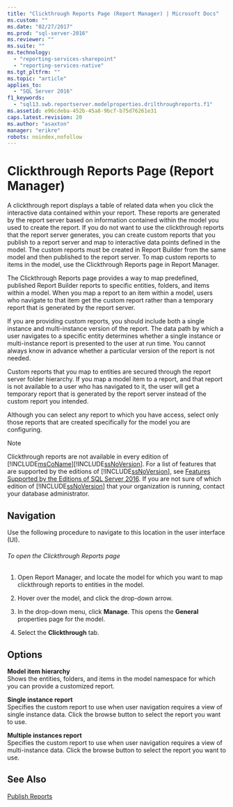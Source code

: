 ```yaml
---
title: "Clickthrough Reports Page (Report Manager) | Microsoft Docs"
ms.custom: ""
ms.date: "02/27/2017"
ms.prod: "sql-server-2016"
ms.reviewer: ""
ms.suite: ""
ms.technology: 
  - "reporting-services-sharepoint"
  - "reporting-services-native"
ms.tgt_pltfrm: ""
ms.topic: "article"
applies_to: 
  - "SQL Server 2016"
f1_keywords: 
  - "sql13.swb.reportserver.modelproperties.drilthroughreports.f1"
ms.assetid: e96cdeba-452b-45a8-9bcf-b75d76261e31
caps.latest.revision: 20
ms.author: "asaxton"
manager: "erikre"
robots: noindex,nofollow
---
```

# Clickthrough Reports Page (Report Manager)
  A clickthrough report displays a table of related data when you click the interactive data contained within your report. These reports are generated by the report server based on information contained within the model you used to create the report. If you do not want to use the clickthrough reports that the report server generates, you can create custom reports that you publish to a report server and map to interactive data points defined in the model. The custom reports must be created in Report Builder from the same model and then published to the report server. To map custom reports to items in the model, use the Clickthrough Reports page in Report Manager.  
  
 The Clickthrough Reports page provides a way to map predefined, published Report Builder reports to specific entities, folders, and items within a model. When you map a report to an item within a model, users who navigate to that item get the custom report rather than a temporary report that is generated by the report server.  
  
 If you are providing custom reports, you should include both a single instance and multi-instance version of the report. The data path by which a user navigates to a specific entity determines whether a single instance or multi-instance report is presented to the user at run time. You cannot always know in advance whether a particular version of the report is not needed.  
  
 Custom reports that you map to entities are secured through the report server folder hierarchy. If you map a model item to a report, and that report is not available to a user who has navigated to it, the user will get a temporary report that is generated by the report server instead of the custom report you intended.  
  
 Although you can select any report to which you have access, select only those reports that are created specifically for the model you are configuring.  
  
> [!NOTE]  
>  Clickthrough reports are not available in every edition of [!INCLUDE[msCoName](../a9notintoc/includes/msconame-md.md)][!INCLUDE[ssNoVersion](../a9notintoc/includes/ssnoversion-md.md)]. For a list of features that are supported by the editions of [!INCLUDE[ssNoVersion](../a9notintoc/includes/ssnoversion-md.md)], see [Features Supported by the Editions of SQL Server 2016](../Topic/Features%20Supported%20by%20the%20Editions%20of%20SQL%20Server%202016.md). If you are not sure of which edition of [!INCLUDE[ssNoVersion](../a9notintoc/includes/ssnoversion-md.md)] that your organization is running, contact your database administrator.  
  
## Navigation  
 Use the following procedure to navigate to this location in the user interface (UI).  
  
###### To open the Clickthrough Reports page  
  
1.  Open Report Manager, and locate the model for which you want to map clickthrough reports to entities in the model.  
  
2.  Hover over the model, and click the drop-down arrow.  
  
3.  In the drop-down menu, click **Manage**. This opens the **General** properties page for the model.  
  
4.  Select the **Clickthrough** tab.  
  
## Options  
 **Model item hierarchy**  
 Shows the entities, folders, and items in the model namespace for which you can provide a customized report.  
  
 **Single instance report**  
 Specifies the custom report to use when user navigation requires a view of single instance data. Click the browse button to select the report you want to use.  
  
 **Multiple instances report**  
 Specifies the custom report to use when user navigation requires a view of multi-instance data. Click the browse button to select the report you want to use.  
  
## See Also  
 [Publish Reports](../a9retired/publish-reports.md)  
  
  